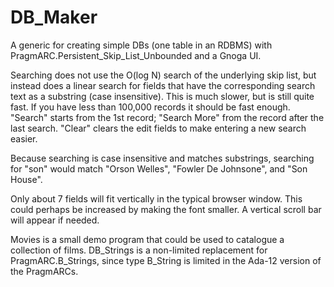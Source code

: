 # DB_Maker
A generic for creating simple DBs (one table in an RDBMS) with PragmARC.Persistent_Skip_List_Unbounded and a Gnoga UI.

Searching does not use the O(log N) search of the underlying skip list, but instead does a linear search for fields that have the corresponding search text as a substring (case insensitive). This is much slower, but is still quite fast. If you have less than 100,000 records it should be fast enough. "Search" starts from the 1st record; "Search More" from the record after the last search. "Clear" clears the edit fields to make entering a new search easier.

Because searching is case insensitive and matches substrings, searching for "son" would match "Orson Welles", "Fowler De Johnsone", and "Son House".

Only about 7 fields will fit vertically in the typical browser window. This could perhaps be increased by making the font smaller. A vertical scroll bar will appear if needed.

Movies is a small demo program that could be used to catalogue a collection of films. DB_Strings is a non-limited replacement for PragmARC.B_Strings, since type B_String is limited in the Ada-12 version of the PragmARCs.
